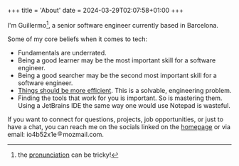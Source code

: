 +++
title = 'About'
date = 2024-03-29T02:07:58+01:00
+++

I'm Guillermo[^1], a senior software engineer currently based in Barcelona.

Some of my core beliefs when it comes to tech:

- Fundamentals are underrated.
- Being a good learner may be the most important skill for a software engineer.
- Being a good searcher may be the second most important skill for a software engineer.
- [Things should be more efficient](https://tonsky.me/blog/disenchantment/). This is a solvable, engineering problem.
- Finding the tools that work for you is important. So is mastering them. Using a JetBrains IDE the same way one would use Notepad is wasteful.

If you want to connect for questions, projects, job opportunities, or just to have a chat, you can reach me on the socials linked on the [homepage](/) or via email: io4b52x1e<svg class="at-symbol" width="1em" height="1em" viewBox="0 0 100 100" alt="@"><title>@</title><text x="50" y="70" font-family="inherit" font-size="80" text-anchor="middle" fill="currentColor">@</text></svg>mozmail.com.

[^1]: the [pronunciation](https://youtu.be/0usLmJ2xWWg?feature=shared&t=12) can be tricky!
